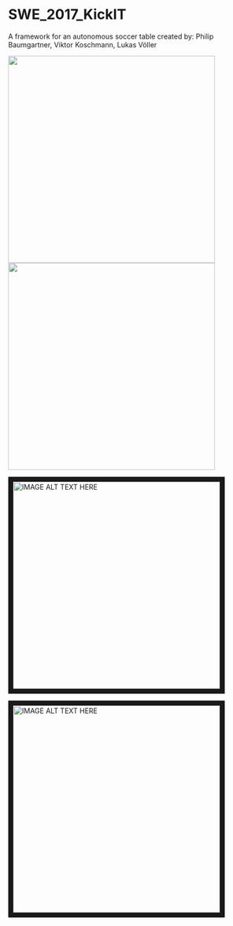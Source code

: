 # SWE_2017_KickIT
A framework for an autonomous soccer table
created by: Philip Baumgartner, Viktor Koschmann, Lukas Völler

<p>
  <img src="https://github.com/LukasVoeller/SWE_2017_KickIT/blob/master/Images/New/IMG_2755.jpg" width="420"/>
  <img src="https://github.com/LukasVoeller/SWE_2017_KickIT/blob/master/Images/New/IMG_2750.jpg" width="420"/>
  
<a href="http://www.youtube.com/watch?feature=player_embedded&v=QViL1nncUuw
" target="_blank"><img src="http://img.youtube.com/vi/QViL1nncUuw/0.jpg" 
alt="IMAGE ALT TEXT HERE" width="420" border="10" /></a>

<a href="http://www.youtube.com/watch?feature=player_embedded&v=lwOu3c2qh20
" target="_blank"><img src="http://img.youtube.com/vi/lwOu3c2qh20/0.jpg" 
alt="IMAGE ALT TEXT HERE" width="420" border="10" /></a>
</p>
